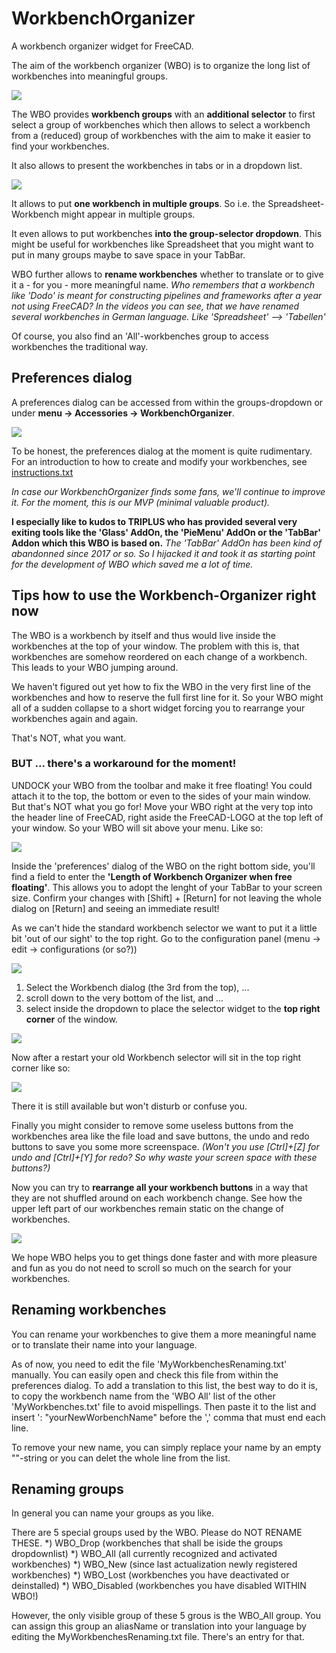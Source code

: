# WorkbenchOrganizer
A workbench organizer widget for FreeCAD.

The aim of the workbench organizer (WBO) is to organize the long list of workbenches into meaningful groups.

![](./Resources/videos/WBO_dropdown.gif)

The WBO provides **workbench groups** with an **additional selector** to first select a group of workbenches which then allows to select a workbench from a (reduced) group of workbenches with the aim to make it easier to find your workbenches.

It also allows to present the workbenches in tabs or in a dropdown list.

![](./Resources/videos/WBO_tabs.gif)

It allows to put **one workbench in multiple groups**. So i.e. the Spreadsheet-Workbench might appear in multiple groups.

It even allows to put workbenches **into the group-selector dropdown**. This might be useful for workbenches like Spreadsheet that you might want to put in many groups maybe to save space in your TabBar.

WBO further allows to **rename workbenches** whether to translate or to give it a - for you - more meaningful name. *Who remembers that a workbench like 'Dodo' is meant for constructing pipelines and frameworks after a year not using FreeCAD? In the videos you can see, that we have renamed several workbenches in German language. Like 'Spreadsheet' --> 'Tabellen'*

Of course, you also find an 'All'-workbenches group to access workbenches the traditional way.

## Preferences dialog
A preferences dialog can be accessed from within the groups-dropdown or under __menu -> Accessories -> WorkbenchOrganizer__.

![](./Resources/images/WBO_preferences.png)

To be honest, the preferences dialog at the moment is quite rudimentary.
For an introduction to how to create and modify your workbenches, see [instructions.txt](./Resources/Instructions.txt)

_In case our WorkbenchOrganizer finds some fans, we'll continue to improve it. For the moment, this is our MVP (minimal valuable product)._

**I especially like to kudos to TRIPLUS who has provided several very exiting tools like the 'Glass' AddOn, the 'PieMenu' AddOn or the 'TabBar' Addon which this WBO is based on.** *The 'TabBar' AddOn has been kind of abandonned since 2017 or so. So I hijacked it and took it as starting point for the development of WBO which saved me a lot of time.*


## Tips how to use the Workbench-Organizer right now
The WBO is a workbench by itself and thus would live inside the workbenches at the top of your window.
The problem with this is, that workbenches are somehow reordered on each change of a workbench. This leads to your WBO jumping around.

We haven't figured out yet how to fix the WBO in the very first line of the workbenches and how to reserve the full first line for it.
So your WBO might all of a sudden collapse to a short widget forcing you to rearrange your workbenches again and again.

That's NOT, what you want.

### BUT ... there's a workaround for the moment!
UNDOCK your WBO from the toolbar and make it free floating! You could attach it to the top, the bottom or even to the sides of your main window. But that's NOT what you go for! 
Move your WBO right at the very top into the header line of FreeCAD, right aside the FreeCAD-LOGO at the top left of your window. So your WBO will sit above your menu.
Like so:

![](./Resources/images/WBO_top.png)

Inside the 'preferences' dialog of the WBO on the right bottom side, you'll find a field to enter the **'Length of Workbench Organizer when free floating'**. This allows you to adopt the lenght of your TabBar to your screen size. 
Confirm your changes with [Shift] + [Return] for not leaving the whole dialog on [Return] and seeing an immediate result! 

As we can't hide the standard workbench selector we want to put it a little bit 'out of our sight' to the top right.
Go to the configuration panel (menu -> edit -> configurations (or so?))

![](./Resources/images/WBO_to_config.png)

1. Select the Workbench dialog (the 3rd from the top), ...
2. scroll down to the very bottom of the list, and ...
3. select inside the dropdown to place the selector widget to the **top right corner** of the window.

![](./Resources/images/WBO_config.png)

Now after a restart your old Workbench selector will sit in the top right corner like so:

![](./Resources/images/WBO_Start.png)

There it is still available but won't disturb or confuse you.

Finally you might consider to remove some useless buttons from the workbenches area like the file load and save buttons, the undo and redo buttons to save you some more screenspace. *(Won't you use [Ctrl]+[Z] for undo and [Ctrl]+[Y] for redo? So why waste your screen space with these buttons?)*

Now you can try to **rearrange all your workbench buttons** in a way that they are not shuffled around on each workbench change. See how the upper left part of our workbenches remain static on the change of workbenches.

![](./Resources/videos/WBO_in_action.gif)


We hope WBO helps you to get things done faster and with more pleasure and fun as you do not need to scroll so much on the search for your workbenches.

## Renaming workbenches
You can rename your workbenches to give them a more meaningful name or to translate their name into your language.

As of now, you need to edit the file 'MyWorkbenchesRenaming.txt' manually.
You can easily open and check this file from within the preferences dialog.
To add a translation to this list, the best way to do it is, to copy the workbench name from the 'WBO All' list of the other 'MyWorkbenches.txt' file to avoid mispellings. Then paste it to the list and insert ': "yourNewWorbenchName" before the ',' comma that must end each line.

To remove your new name, you can simply replace your name by an empty ""-string or you can delet the whole line from the list.

## Renaming groups
In general you can name your groups as you like.

There are 5 special groups used by the WBO. Please do NOT RENAME THESE.
*) WBO_Drop     (workbenches that shall be iside the groups dropdownlist)
*) WBO_All      (all currently recognized and activated workbenches)
*) WBO_New      (since last actualization newly registered workbenches)
*) WBO_Lost     (workbenches you have deactivated or deinstalled)
*) WBO_Disabled (workbenches you have disabled WITHIN WBO!)

However, the only visible group of these 5 grous is the WBO_All group.
You can assign this group an aliasName or translation into your language by
editing the MyWorkbenchesRenaming.txt file. There's an entry for that.

